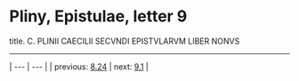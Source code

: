# Pliny, Epistulae, letter 9

title. C. PLINII CAECILII SECVNDI EPISTVLARVM LIBER NONVS



---

| --- | --- |
| previous: [8.24](../8.24/) | next: [9.1](../9.1/) |